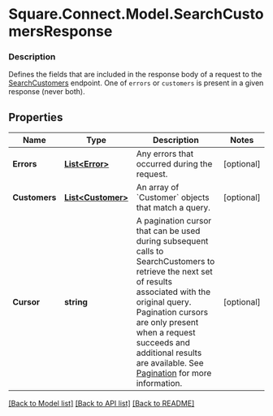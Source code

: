 # Square.Connect.Model.SearchCustomersResponse

### Description

Defines the fields that are included in the response body of a request to the [SearchCustomers](#endpoint-searchcustomers) endpoint.  One of `errors` or `customers` is present in a given response (never both).

## Properties

Name | Type | Description | Notes
------------ | ------------- | ------------- | -------------
**Errors** | [**List&lt;Error&gt;**](Error.md) | Any errors that occurred during the request. | [optional] 
**Customers** | [**List&lt;Customer&gt;**](Customer.md) | An array of &#x60;Customer&#x60; objects that match a query. | [optional] 
**Cursor** | **string** | A pagination cursor that can be used during subsequent calls to SearchCustomers to retrieve the next set of results associated with the original query. Pagination cursors are only present when a request succeeds and additional results are available.  See [Pagination](/basics/api101/pagination) for more information. | [optional] 



[[Back to Model list]](../README.md#documentation-for-models) [[Back to API list]](../README.md#documentation-for-api-endpoints) [[Back to README]](../README.md)

